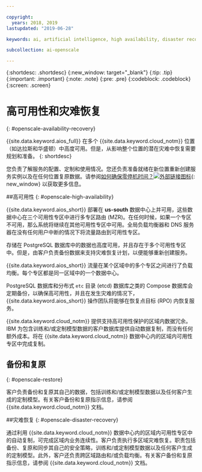 ```yaml
---

copyright:
  years: 2018, 2019
lastupdated: "2019-06-28"

keywords: ai, artificial intelligence, high availability, disaster recovery, recovery, load-balancing, postgres

subcollection: ai-openscale

---
```


{:shortdesc: .shortdesc}
{:new_window: target="_blank"}
{:tip: .tip}
{:important: .important}
{:note: .note}
{:pre: .pre}
{:codeblock: .codeblock}
{:screen: .screen}

# 高可用性和灾难恢复
{: #openscale-availability-recovery}

{{site.data.keyword.aios_full}} 在多个 {{site.data.keyword.cloud_notm}} 位置（如达拉斯和华盛顿）中高度可用。但是，从影响整个位置的潜在灾难中恢复需要规划和准备。
{: shortdesc}

您负责了解服务的配置、定制和使用情况。您还负责准备就绪在新位置重新创建服务实例以及在任何位置复原数据。请参阅[如何确保零停机时间？![外部链接图标](../../icons/launch-glyph.svg "外部链接图标")](/docs/overview?topic=overview-zero-downtime#zero-downtime){: new_window} 以获取更多信息。

##高可用性 
{: #openscale-high-availability}

{{site.data.keyword.aios_short}} 部署在 **us-south** 数据中心上并可用，这些数据中心在三个可用性专区中进行多专区路由 (MZR)。在任何时候，如果一个专区不可用，那么系统将继续在其他可用性专区中可用。全局负载均衡器和 DNS 服务器在没有任何用户中断的情况下将流量路由到可用性专区。

存储在 PostgreSQL 数据库中的数据也高度可用，并且存在于多个可用性专区中。但是，由客户负责备份数据来支持灾难恢复计划，以便能够重新创建服务。

{{site.data.keyword.aios_short}} 流量在某个区域中的多个专区之间进行了负载均衡。每个专区都是同一区域中的一个数据中心。 

PostgreSQL 数据库和分布式 <code>etc</code> 目录 (etcd) 数据库之类的 Compose 数据库会定期备份，以确保高可用性，并且在发生灾难的情况下，{{site.data.keyword.aios_short}} 操作团队将能够在恢复点目标 (RPO) 内恢复服务。
 
{{site.data.keyword.cloud_notm}} 提供支持高可用性保护的区域内数据冗余。IBM 为包含训练和/或定制模型数据的客户数据库提供自动数据复制，而没有任何额外成本。将在 {{site.data.keyword.cloud_notm}} 数据中心内的区域内可用性专区中完成复制。
 
## 备份和复原
{: #openscale-restore}

客户负责备份和复原其自己的数据，包括训练和/或定制模型数据以及任何客户生成的定制模型。有关客户备份和复原指示信息，请参阅 {{site.data.keyword.cloud_notm}} 文档。
 
##灾难恢复
{: #openscale-disaster-recovery}

通过利用 {{site.data.keyword.cloud_notm}} 数据中心内的区域内可用性专区中的自动复制，可完成区域内业务连续性。客户负责执行多区域灾难恢复。职责包括备份、复原和同步其自己的安全策略，训练和/或定制模型数据以及任何客户生成的定制模型。此外，客户还负责跨区域路由和/或负载均衡。有关客户备份和复原指示信息，请参阅 {{site.data.keyword.cloud_notm}} 文档。
